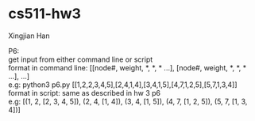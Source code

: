 # cs511-hw3

Xingjian Han


P6:<br />
get input from either command line or script<br />
format in command line: [[node#, weight, *, *, * ...], [node#, weight, *, *, * ...], ...]<br />
e.g: python3 p6.py [[1,2,2,3,4,5],[2,4,1,4],[3,4,1,5],[4,7,1,2,5],[5,7,1,3,4]]<br />
format in script: same as described in hw 3 p6<br />
e.g: [(1, 2, [2, 3, 4, 5]), (2, 4, [1, 4]), (3, 4, [1, 5]), (4, 7, [1, 2, 5]), (5, 7, [1, 3, 4])]<br />